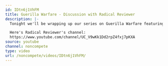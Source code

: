```yaml
---
id: IDtn6j1VhFM
title: Guerilla Warfare - Discussion with Radical Reviewer
description: |-
  Tonight we'll be wrapping up our series on Guerilla Warfare featuring People's War, People's Army by Vo Nguyen Giap and Minimanual of the Urban Guerilla by Carlos Marighella

  Here's Radical Reviewer's channel:
  https://www.youtube.com/channel/UC_V9wKk1Dd2rpZ4fxj7pKXA
source: youtube
channel: noncompete
type: video
url: /noncompete/videos/IDtn6j1VhFM/
---
```

